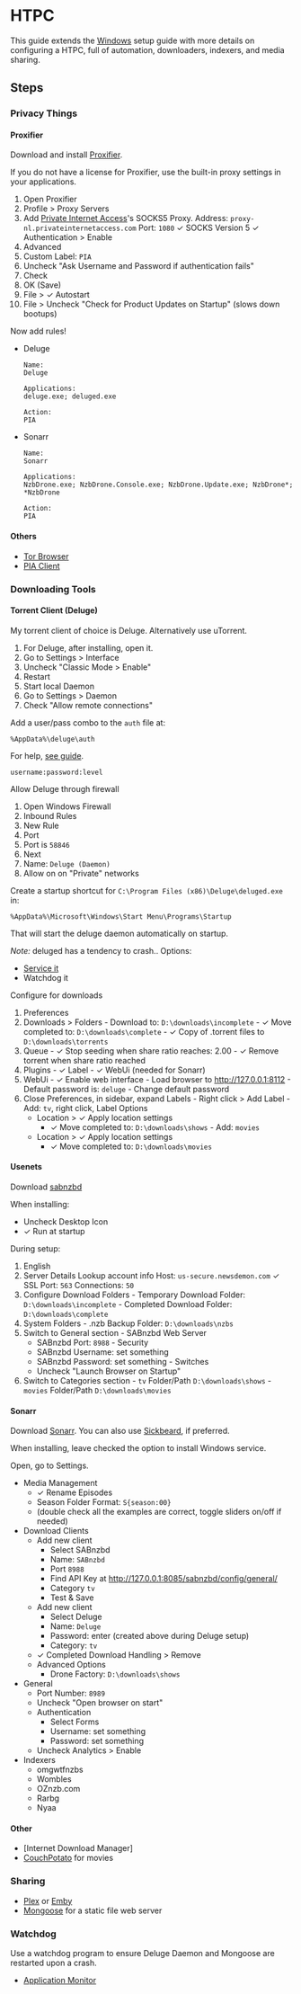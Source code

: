 # HTPC

This guide extends the [Windows](Windows) setup guide with more details on
configuring a HTPC, full of automation, downloaders, indexers, and media sharing.

## Steps

### Privacy Things

#### Proxifier

Download and install [Proxifier](https://www.proxifier.com/download.htm).

If you do not have a license for Proxifier, use the built-in proxy settings in
your applications.

1. Open Proxifier
2. Profile > Proxy Servers
3. Add [Private Internet Access](https://www.privateinternetaccess.com/pages/client-support/)'s SOCKS5 Proxy.
    Address: `proxy-nl.privateinternetaccess.com`
    Port: `1080`
    ✓ SOCKS Version 5
    ✓ Authentication > Enable
4. Advanced
5. Custom Label: `PIA`
6. Uncheck "Ask Username and Password if authentication fails"
7. Check
8. OK (Save)
9. File > ✓ Autostart
10. File > Uncheck "Check for Product Updates on Startup" (slows down bootups)

Now add rules!

  - Deluge

    ```
    Name:
    Deluge

    Applications:
    deluge.exe; deluged.exe
    
    Action:
    PIA
    ```

  - Sonarr
  
    ```
    Name:
    Sonarr
    
    Applications:
    NzbDrone.exe; NzbDrone.Console.exe; NzbDrone.Update.exe; NzbDrone*; *NzbDrone
    
    Action:
    PIA
    ```

#### Others

  - [Tor Browser](https://www.torproject.org/download/download-easy.html.en)
  - [PIA Client](https://www.privateinternetaccess.com/installer/download_installer_win)
  
### Downloading Tools

#### Torrent Client (Deluge)

My torrent client of choice is Deluge. Alternatively use uTorrent.

  1. For Deluge, after installing, open it.
  2. Go to Settings > Interface
  3. Uncheck "Classic Mode > Enable"
  4. Restart
  5. Start local Daemon
  6. Go to Settings > Daemon
  6. Check "Allow remote connections"

Add a user/pass combo to the `auth` file at:

  `%AppData%\deluge\auth`
  
  For help, [see guide](http://dev.deluge-torrent.org/wiki/UserGuide/Authentication).

  ```
  username:password:level
  ```

Allow Deluge through firewall

  1. Open Windows Firewall
  2. Inbound Rules
  3. New Rule
  4. Port
  5. Port is `58846`
  6. Next
  7. Name: `Deluge (Daemon)`
  8. Allow on on "Private" networks

Create a startup shortcut for `C:\Program Files (x86)\Deluge\deluged.exe` in:

  ```
  %AppData%\Microsoft\Windows\Start Menu\Programs\Startup
  ```
  
  That will start the deluge daemon automatically on startup.
  
  *Note:* deluged has a tendency to crash.. Options:
  
  - [Service it](http://dev.deluge-torrent.org/wiki/UserGuide/Service/MS_Windows)
  - Watchdog it

Configure for downloads

  1. Preferences
  2. Downloads > Folders
    - Download to: `D:\downloads\incomplete`
    - ✓ Move completed to: `D:\downloads\complete`
    - ✓ Copy of .torrent files to `D:\downloads\torrents`
  3. Queue
    - ✓ Stop seeding when share ratio reaches: 2.00
    - ✓ Remove torrent when share ratio reached
  4. Plugins
    - ✓ Label
    - ✓ WebUi (needed for Sonarr)
  5. WebUi
    - ✓ Enable web interface
    - Load browser to http://127.0.0.1:8112
    - Default password is: `deluge`
    - Change default password
  6. Close Preferences, in sidebar, expand Labels
    - Right click > Add Label
    - Add: `tv`, right click, Label Options
      - Location > ✓ Apply location settings
        - ✓ Move completed to: `D:\downloads\shows`
    - Add: `movies`
      - Location > ✓ Apply location settings
        - ✓ Move completed to: `D:\downloads\movies`

#### Usenets

Download [sabnzbd](https://sabnzbd.org/)

When installing:
 - Uncheck Desktop Icon
 - ✓ Run at startup

During setup:
  1. English
  2. Server Details
    Lookup account info
    Host: `us-secure.newsdemon.com`
    ✓ SSL
    Port: `563`
    Connections: `50`
  3. Configure Download Folders
    - Temporary Download Folder: `D:\downloads\incomplete`
    - Completed Download Folder: `D:\downloads\complete`
  4. System Folders
    - .nzb Backup Folder: `D:\downloads\nzbs`
  5. Switch to General section
    - SABnzbd Web Server
      - SABnzbd Port: `8988`
    - Security
      - SABnzbd Username: set something
      - SABnzbd Password: set something
    - Switches
      - Uncheck "Launch Browser on Startup"
  6. Switch to Categories section
    - `tv` Folder/Path `D:\downloads\shows`
    - `movies` Folder/Path `D:\downloads\movies`

#### Sonarr

Download [Sonarr](https://sonarr.tv/).
You can also use [Sickbeard](http://sickbeard.com/), if preferred.

When installing, leave checked the option to install Windows service.

Open, go to Settings.

  - Media Management
    - ✓ Rename Episodes
    - Season Folder Format: `S{season:00}`
    - (double check all the examples are correct, toggle sliders on/off if needed)
  - Download Clients
    - Add new client
      - Select SABnzbd
      - Name: `SABnzbd`
      - Port `8988`
      - Find API Key at http://127.0.0.1:8085/sabnzbd/config/general/
      - Category `tv`
      - Test & Save
    - Add new client
      - Select Deluge
      - Name: `Deluge`
      - Password: enter (created above during Deluge setup)
      - Category: `tv`
    - ✓ Completed Download Handling > Remove
    - Advanced Options
      - Drone Factory: `D:\downloads\shows`
  - General
    - Port Number: `8989`
    - Uncheck "Open browser on start"
    - Authentication
      - Select Forms
      - Username: set something
      - Password: set something
    - Uncheck Analytics > Enable
  - Indexers
    - omgwtfnzbs
    - Wombles
    - OZnzb.com
    - Rarbg
    - Nyaa

#### Other

  - [Internet Download Manager]
  - [CouchPotato](https://couchpota.to/) for movies

### Sharing

  - [Plex](https://www.plex.tv/downloads/) or [Emby](https://emby.media/download.html)
  - [Mongoose](https://www.cesanta.com/#binary) for a static file web server

### Watchdog

  Use a watchdog program to ensure Deluge Daemon and Mongoose are restarted upon a crash.

  - [Application Monitor](http://www.jockersoft.com/english/appmonitor_index.php)
